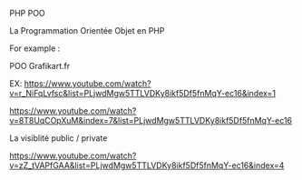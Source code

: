 

PHP POO


La Programmation Orientée Objet en PHP



For example :

POO Grafikart.fr 

EX: https://www.youtube.com/watch?v=r_NiFqLvfsc&list=PLjwdMgw5TTLVDKy8ikf5Df5fnMqY-ec16&index=1

https://www.youtube.com/watch?v=8T8UqCOpXuM&index=7&list=PLjwdMgw5TTLVDKy8ikf5Df5fnMqY-ec16



La visiblité public / private

https://www.youtube.com/watch?v=zZ_tVAPfGAA&list=PLjwdMgw5TTLVDKy8ikf5Df5fnMqY-ec16&index=4


